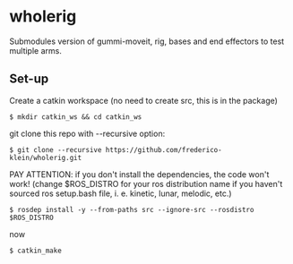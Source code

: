 # wholerig
Submodules version of gummi-moveit, rig, bases and end effectors to test multiple arms.

## Set-up

Create a catkin workspace (no need to create src, this is in the package)

    $ mkdir catkin_ws && cd catkin_ws

git clone this repo with --recursive option:

    $ git clone --recursive https://github.com/frederico-klein/wholerig.git

PAY ATTENTION: if you don't install the dependencies, the code won't work! (change $ROS_DISTRO for your ros distribution name if you haven't sourced ros setup.bash file, i. e. kinetic, lunar, melodic, etc.)

    $ rosdep install -y --from-paths src --ignore-src --rosdistro $ROS_DISTRO

now 

    $ catkin_make

